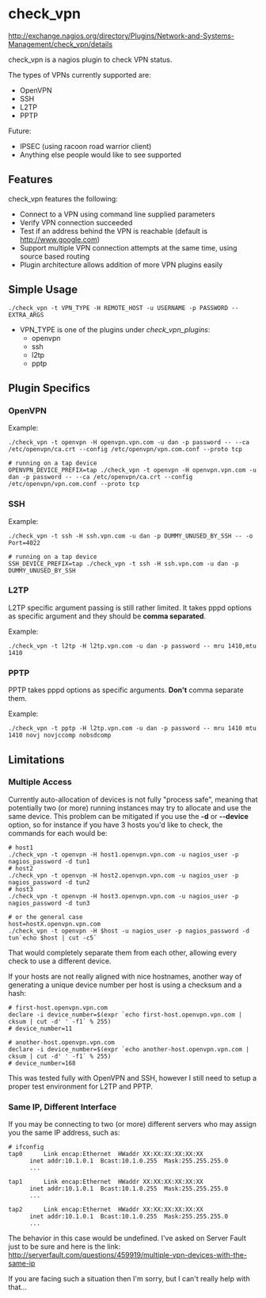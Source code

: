 # check_vpn

http://exchange.nagios.org/directory/Plugins/Network-and-Systems-Management/check_vpn/details

check_vpn is a nagios plugin to check VPN status.

The types of VPNs currently supported are:
 * OpenVPN
 * SSH
 * L2TP
 * PPTP

Future:
 * IPSEC (using racoon road warrior client)
 * Anything else people would like to see supported

## Features

check_vpn features the following:
 * Connect to a VPN using command line supplied parameters
 * Verify VPN connection succeeded
 * Test if an address behind the VPN is reachable (default is http://www.google.com)
 * Support multiple VPN connection attempts at the same time, using source based routing
 * Plugin architecture allows addition of more VPN plugins easily

## Simple Usage

	./check_vpn -t VPN_TYPE -H REMOTE_HOST -u USERNAME -p PASSWORD -- EXTRA_ARGS

 * VPN_TYPE is one of the plugins under <i>check_vpn_plugins</i>:
   * openvpn
   * ssh
   * l2tp
   * pptp

## Plugin Specifics

### OpenVPN

Example:

	./check_vpn -t openvpn -H openvpn.vpn.com -u dan -p password -- --ca /etc/openvpn/ca.crt --config /etc/openvpn/vpn.com.conf --proto tcp

	# running on a tap device
	OPENVPN_DEVICE_PREFIX=tap ./check_vpn -t openvpn -H openvpn.vpn.com -u dan -p password -- --ca /etc/openvpn/ca.crt --config /etc/openvpn/vpn.com.conf --proto tcp

### SSH

Example:

	./check_vpn -t ssh -H ssh.vpn.com -u dan -p DUMMY_UNUSED_BY_SSH -- -o Port=4022

	# running on a tap device
	SSH_DEVICE_PREFIX=tap ./check_vpn -t ssh -H ssh.vpn.com -u dan -p DUMMY_UNUSED_BY_SSH

### L2TP

L2TP specific argument passing is still rather limited. It takes pppd options as specific argument and they should be <b>comma separated</b>.

Example:

	./check_vpn -t l2tp -H l2tp.vpn.com -u dan -p password -- mru 1410,mtu 1410

### PPTP

PPTP takes pppd options as specific arguments. <b>Don't</b> comma separate them.

Example:

	./check_vpn -t pptp -H l2tp.vpn.com -u dan -p password -- mru 1410 mtu 1410 novj novjccomp nobsdcomp

## Limitations

### Multiple Access
Currently auto-allocation of devices is not fully "process safe", meaning that potentially two (or more) running instances may try to allocate and use the same device. This problem can be mitigated if you use the <b>-d</b> or <b>--device</b> option, so for instance if you have 3 hosts you'd like to check, the commands for each would be:

	# host1
	./check_vpn -t openvpn -H host1.openvpn.vpn.com -u nagios_user -p nagios_password -d tun1
	# host2
	./check_vpn -t openvpn -H host2.openvpn.vpn.com -u nagios_user -p nagios_password -d tun2
	# host3
	./check_vpn -t openvpn -H host3.openvpn.vpn.com -u nagios_user -p nagios_password -d tun3

	# or the general case
	host=hostX.openvpn.vpn.com
	./check_vpn -t openvpn -H $host -u nagios_user -p nagios_password -d tun`echo $host | cut -c5`

That would completely separate them from each other, allowing every check to use a different device.

If your hosts are not really aligned with nice hostnames, another way of generating a unique device number per host is using a checksum and a hash:

	# first-host.openvpn.vpn.com
	declare -i device_number=$(expr `echo first-host.openvpn.vpn.com | cksum | cut -d' ' -f1` % 255)
	# device_number=11

	# another-host.openvpn.vpn.com
	declare -i device_number=$(expr `echo another-host.openvpn.vpn.com | cksum | cut -d' ' -f1` % 255)
	# device_number=168

This was tested fully with OpenVPN and SSH, however I still need to setup a proper test environment for L2TP and PPTP.

### Same IP, Different Interface

If you may be connecting to two (or more) different servers who may assign you the same IP address, such as:

	# ifconfig
	tap0      Link encap:Ethernet  HWaddr XX:XX:XX:XX:XX:XX  
	      inet addr:10.1.0.1  Bcast:10.1.0.255  Mask:255.255.255.0
	      ...

	tap1      Link encap:Ethernet  HWaddr XX:XX:XX:XX:XX:XX  
	      inet addr:10.1.0.1  Bcast:10.1.0.255  Mask:255.255.255.0
	      ...

	tap2      Link encap:Ethernet  HWaddr XX:XX:XX:XX:XX:XX  
	      inet addr:10.1.0.1  Bcast:10.1.0.255  Mask:255.255.255.0
	      ...

The behavior in this case would be undefined. I've asked on Server Fault just to be sure and here is the link:
http://serverfault.com/questions/459919/multiple-vpn-devices-with-the-same-ip

If you are facing such a situation then I'm sorry, but I can't really help with that...
